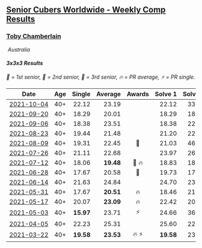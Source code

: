 <style>table {white-space: nowrap;}</style>
<link rel="stylesheet" type="text/css" href="/scw-comp/css/flags.css" />

## [Senior Cubers Worldwide - Weekly Comp Results](/scw-comp/results/)
### [Toby Chamberlain](README.md)

<i class="flag flag-AU" />&nbsp;Australia

#### 3x3x3 Results

<span style="white-space: nowrap;">🥇 = 1st senior</span>, <span style="white-space: nowrap;">🥈 = 2nd senior</span>, <span style="white-space: nowrap;">🥉 = 3rd senior</span>, <span style="white-space: nowrap;">🔥 = PR average</span>, <span style="white-space: nowrap;">⚡ = PR single</span>.

| Date | Age | Single | Average | Awards | Solve 1 | Solve 2 | Solve 3 | Solve 4 | Solve 5 | Video |
| :--: | :--: | --: | --: | :--: | --: | --: | --: | --: | --: | :-- |
| [2021-10-04](../../results/2021-10-04/333.md) | 40+ | 22.12 | 23.19 |  | 22.12 | 33.21 | 23.94 | 22.20 | 23.44 | [Desktop](https://www.facebook.com/520891933/videos/399237238528189) / [Mobile](https://m.facebook.com/520891933/videos/399237238528189) |
| [2021-09-20](../../results/2021-09-20/333.md) | 40+ | 18.29 | 20.01 |  | 18.29 | 18.70 | 21.27 | 59.49 | 20.06 | [Desktop](https://www.facebook.com/520891933/videos/891757678384163) / [Mobile](https://m.facebook.com/520891933/videos/891757678384163) |
| [2021-09-06](../../results/2021-09-06/333.md) | 40+ | 18.38 | 23.51 |  | 18.38 | 22.36 | 30.40 | 23.23 | 24.93 | [Desktop](https://www.facebook.com/520891933/videos/865740850725704) / [Mobile](https://m.facebook.com/520891933/videos/865740850725704) |
| [2021-08-23](../../results/2021-08-23/333.md) | 40+ | 19.44 | 21.48 |  | 21.20 | 22.51 | 26.74 | 20.73 | 19.44 | [Desktop](https://www.facebook.com/520891933/videos/5025433940813189) / [Mobile](https://m.facebook.com/520891933/videos/5025433940813189) |
| [2021-08-09](../../results/2021-08-09/333.md) | 40+ | 19.31 | 22.45 | 🥈 | 21.03 | 46.17 | 21.46 | 19.31 | 24.85 | [Desktop](https://www.facebook.com/520891933/videos/1028999127859843) / [Mobile](https://m.facebook.com/520891933/videos/1028999127859843) |
| [2021-07-26](../../results/2021-07-26/333.md) | 40+ | 21.11 | 22.68 |  | 23.97 | 26.07 | 21.11 | 21.75 | 22.32 | [Desktop](https://www.facebook.com/520891933/videos/4394228373932279) / [Mobile](https://m.facebook.com/520891933/videos/4394228373932279) |
| [2021-07-12](../../results/2021-07-12/333.md) | 40+ | 18.06 | **19.48** | 🥉 🔥 | 18.83 | 18.79 | 34.96 | 18.06 | 20.82 | [Desktop](https://www.facebook.com/520891933/videos/1208718349601795) / [Mobile](https://m.facebook.com/520891933/videos/1208718349601795) |
| [2021-06-28](../../results/2021-06-28/333.md) | 40+ | 17.67 | 20.58 | 🥉 | 19.73 | 17.67 | 34.87 | 21.65 | 20.35 | [Desktop](https://www.facebook.com/520891933/videos/349539123242913) / [Mobile](https://m.facebook.com/520891933/videos/349539123242913) |
| [2021-06-14](../../results/2021-06-14/333.md) | 40+ | 21.63 | 24.84 |  | 24.70 | 23.07 | 26.75 | 39.39 | 21.63 | [Desktop](https://www.facebook.com/520891933/videos/286476289880511) / [Mobile](https://m.facebook.com/520891933/videos/286476289880511) |
| [2021-05-31](../../results/2021-05-31/333.md) | 40+ | 17.67 | **20.51** | 🔥 | 18.46 | 21.38 | 17.67 | 21.69 | 22.23 | [Desktop](https://www.facebook.com/520891933/videos/10159710403326934) / [Mobile](https://m.facebook.com/520891933/videos/10159710403326934) |
| [2021-05-17](../../results/2021-05-17/333.md) | 40+ | 20.07 | **23.09** | 🔥 | 22.42 | 20.33 | 20.07 | 26.53 | 33.32 | [Desktop](https://www.facebook.com/520891933/videos/10159672331966934) / [Mobile](https://m.facebook.com/520891933/videos/10159672331966934) |
| [2021-05-03](../../results/2021-05-03/333.md) | 40+ | **15.97** | 23.71 | ⚡ | 24.66 | 36.17 | 25.80 | **15.97** | 20.66 | [Desktop](https://www.facebook.com/520891933/videos/10159638022286934) / [Mobile](https://m.facebook.com/520891933/videos/10159638022286934) |
| [2021-04-05](../../results/2021-04-05/333.md) | 40+ | 22.23 | 25.31 |  | 25.60 | 22.23 | 24.65 | 25.67 | 38.30 | [Desktop](https://www.facebook.com/520891933/videos/10159574649091934) / [Mobile](https://m.facebook.com/520891933/videos/10159574649091934) |
| [2021-03-22](../../results/2021-03-22/333.md) | 40+ | **19.58** | **23.53** | 🔥 ⚡ | **19.58** | 23.11 | 21.64 | 25.84 | 42.57 | [Desktop](https://www.facebook.com/520891933/videos/10159529318601934) / [Mobile](https://m.facebook.com/520891933/videos/10159529318601934) |


<!-- Global site tag (gtag.js) - Google Analytics -->
<script async src="https://www.googletagmanager.com/gtag/js?id=UA-86348435-3"></script>
<script>window.dataLayer = window.dataLayer || []; function gtag() {dataLayer.push(arguments);} gtag('js', new Date()); gtag('config', 'UA-86348435-3');</script>
